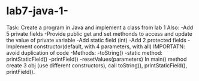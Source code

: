 # lab7-java-1-
Task: Create a program in Java and implement a class from lab 1 Also:  -Add 5 private fields  -Provide public get and set methonds to access and update the value of private variable  -Add static field (int)  -Add 2 protected fields  -Implement constructor(default, with 4 parameters, with all) IMPORTATN: avoid duplication of code  -Methods:   -toString()   -static method: printStaticField()   -printField()   -resetValues(parameters) In main() method create 3 obj (use different constructors), call toString(), printStaticField(), printField().
